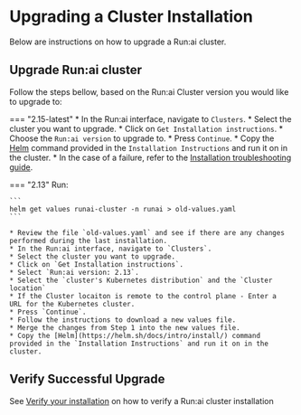 
# Upgrading a Cluster Installation
Below are instructions on how to upgrade a Run:ai cluster.

## Upgrade Run:ai cluster
Follow the steps bellow, based on the Run:ai Cluster version you would like to upgrade to:

=== "2.15-latest"
    * In the Run:ai interface, navigate to `Clusters`.
    * Select the cluster you want to upgrade.
    * Click on `Get Installation instructions`.
    * Choose the `Run:ai version` to upgrade to.
    * Press `Continue`.
    * Copy the [Helm](https://helm.sh/docs/intro/install/) command provided in the `Installation Instructions` and run it on in the cluster.
    * In the case of a failure, refer to the [Installation troubleshooting guide](../../troubleshooting/troubleshooting.md#installation).

=== "2.13"
    Run:

    ```
    helm get values runai-cluster -n runai > old-values.yaml
    ```

    * Review the file `old-values.yaml` and see if there are any changes performed during the last installation.
    * In the Run:ai interface, navigate to `Clusters`.
    * Select the cluster you want to upgrade.
    * Click on `Get Installation instructions`.
    * Select `Run:ai version: 2.13`.
    * Select the `cluster's Kubernetes distribution` and the `Cluster location`
    * If the Cluster locaiton is remote to the control plane - Enter a  URL for the Kubernetes cluster.
    * Press `Continue`.
    * Follow the instructions to download a new values file. 
    * Merge the changes from Step 1 into the new values file.
    * Copy the [Helm](https://helm.sh/docs/intro/install/) command provided in the `Installation Instructions` and run it on in the cluster.

## Verify Successful Upgrade
See [Verify your installation](cluster-install.md#verify-your-clusters-health) on how to verify a Run:ai cluster installation



